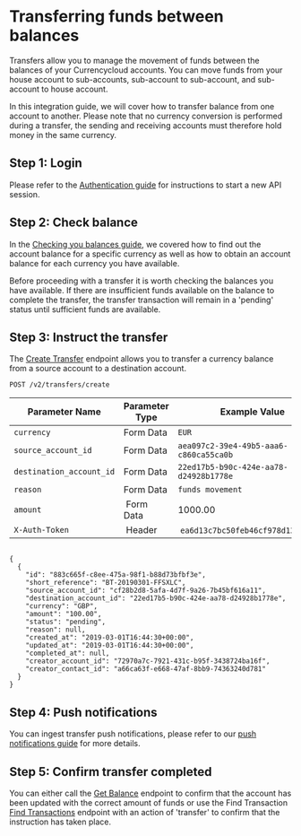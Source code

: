 [_metadata_:menu_title]:- "Transferring funds between balances"
[_metadata_:order]:- "5"

# Transferring funds between balances

Transfers allow you to manage the movement of funds between the balances of your Currencycloud accounts. You can move funds from your house account to sub-accounts, sub-account to sub-account, and sub-account to house account.

In this integration guide, we will cover how to transfer balance from one account to another. Please note that no currency conversion is performed during a transfer, the sending and receiving accounts must therefore hold money in the same currency.

## Step 1: Login

Please refer to the [Authentication guide](/guides/integration-guides/authentication) for instructions to start a new API session.

## Step 2: Check balance

In the [Checking you balances guide](/guides/integration-guides/checking-your-balances), we covered how to find out the account balance for a specific currency as well as how to obtain an account balance for each currency you have available.

Before proceeding with a transfer it is worth checking the balances you have available. If there are insufficient funds available on the balance to complete the transfer, the transfer transaction will remain in a 'pending' status until sufficient funds are available.

## Step 3: Instruct the transfer

The [Create Transfer](/api-reference/#create-transfer) endpoint allows you to transfer a currency balance from a source account to a destination account.


`POST /v2/transfers/create`

| Parameter Name | Parameter Type | Example Value |
| --- | --- | --- |
| `currency` | Form Data | `EUR` |
| `source_account_id` | Form Data | `aea097c2-39e4-49b5-aaa6-c860ca55ca0b` |
| `destination_account_id` | Form Data | `22ed17b5-b90c-424e-aa78-d24928b1778e` |
| `reason` | Form Data | `funds movement` |
| `amount` |  Form Data | 1000.00 |
| `X-Auth-Token` |  Header |  `ea6d13c7bc50feb46cf978d137bc01a2` |

```

{
  {
    "id": "883c665f-c8ee-475a-98f1-b88d73bfbf3e",
    "short_reference": "BT-20190301-FFSXLC",
    "source_account_id": "cf28b2d8-5afa-4d7f-9a26-7b45bf616a11",
    "destination_account_id": "22ed17b5-b90c-424e-aa78-d24928b1778e",
    "currency": "GBP",
    "amount": "100.00",
    "status": "pending",
    "reason": null,
    "created_at": "2019-03-01T16:44:30+00:00",
    "updated_at": "2019-03-01T16:44:30+00:00",
    "completed_at": null,
    "creator_account_id": "72970a7c-7921-431c-b95f-3438724ba16f",
    "creator_contact_id": "a66ca63f-e668-47af-8bb9-74363240d781"
  }
}
```

## Step 4: Push notifications

You can ingest transfer push notifications, please refer to our [push notifications guide](/guides/getting-started/push-notifications/) for more details.

## Step 5: Confirm transfer completed

You can either call the [Get Balance](/api-reference/#get-balance) endpoint to confirm that the account has been updated with the correct amount of funds or use the Find Transaction [Find Transactions](/api-reference/#find-transactions) endpoint with an action of 'transfer' to confirm that the instruction has taken place.
